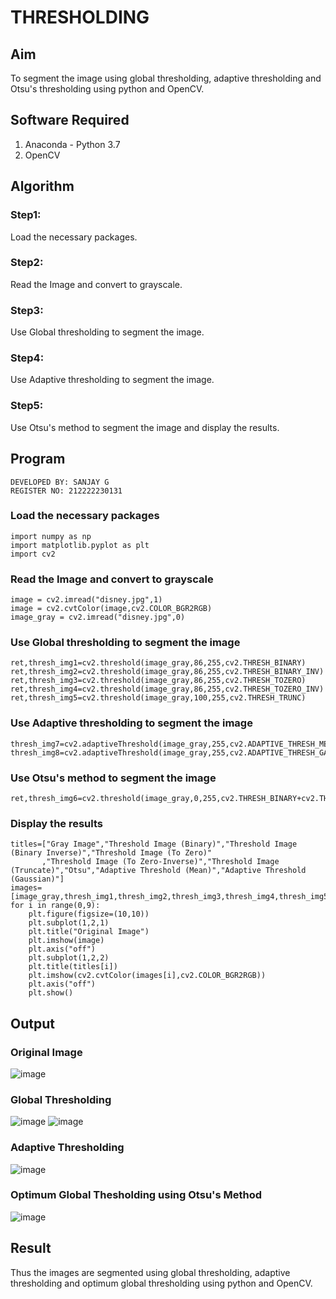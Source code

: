 # THRESHOLDING
## Aim
To segment the image using global thresholding, adaptive thresholding and Otsu's thresholding using python and OpenCV.

## Software Required
1. Anaconda - Python 3.7
2. OpenCV

## Algorithm

### Step1:
Load the necessary packages.

### Step2:
Read the Image and convert to grayscale.

### Step3:
Use Global thresholding to segment the image.

### Step4:
Use Adaptive thresholding to segment the image.

### Step5:
Use Otsu's method to segment the image and display the results.

## Program
```
DEVELOPED BY: SANJAY G
REGISTER NO: 212222230131
```
### Load the necessary packages
```
import numpy as np
import matplotlib.pyplot as plt
import cv2
```
### Read the Image and convert to grayscale
```
image = cv2.imread("disney.jpg",1)
image = cv2.cvtColor(image,cv2.COLOR_BGR2RGB)
image_gray = cv2.imread("disney.jpg",0)
```
### Use Global thresholding to segment the image
```
ret,thresh_img1=cv2.threshold(image_gray,86,255,cv2.THRESH_BINARY)
ret,thresh_img2=cv2.threshold(image_gray,86,255,cv2.THRESH_BINARY_INV)
ret,thresh_img3=cv2.threshold(image_gray,86,255,cv2.THRESH_TOZERO)
ret,thresh_img4=cv2.threshold(image_gray,86,255,cv2.THRESH_TOZERO_INV)
ret,thresh_img5=cv2.threshold(image_gray,100,255,cv2.THRESH_TRUNC)
```
### Use Adaptive thresholding to segment the image
```
thresh_img7=cv2.adaptiveThreshold(image_gray,255,cv2.ADAPTIVE_THRESH_MEAN_C,cv2.THRESH_BINARY,11,2)
thresh_img8=cv2.adaptiveThreshold(image_gray,255,cv2.ADAPTIVE_THRESH_GAUSSIAN_C,cv2.THRESH_BINARY,11,2)
```
### Use Otsu's method to segment the image 
```
ret,thresh_img6=cv2.threshold(image_gray,0,255,cv2.THRESH_BINARY+cv2.THRESH_OTSU)
```
### Display the results
```
titles=["Gray Image","Threshold Image (Binary)","Threshold Image (Binary Inverse)","Threshold Image (To Zero)"
       ,"Threshold Image (To Zero-Inverse)","Threshold Image (Truncate)","Otsu","Adaptive Threshold (Mean)","Adaptive Threshold (Gaussian)"]
images=[image_gray,thresh_img1,thresh_img2,thresh_img3,thresh_img4,thresh_img5,thresh_img6,thresh_img7,thresh_img8]
for i in range(0,9):
    plt.figure(figsize=(10,10))
    plt.subplot(1,2,1)
    plt.title("Original Image")
    plt.imshow(image)
    plt.axis("off")
    plt.subplot(1,2,2)
    plt.title(titles[i])
    plt.imshow(cv2.cvtColor(images[i],cv2.COLOR_BGR2RGB))
    plt.axis("off")
    plt.show()
```
## Output

### Original Image
![image](https://github.com/Jaiganesh235/THRESHOLDING-/assets/118657189/bcfc187a-fc43-4b83-8b44-43ee1336d76f)



### Global Thresholding
![image](https://github.com/Jaiganesh235/THRESHOLDING-/assets/118657189/364edd5e-40d1-4168-8b65-2980533472df)
![image](https://github.com/Jaiganesh235/THRESHOLDING-/assets/118657189/8cef3971-ddb9-48c3-8baf-7143a79dfe38)



### Adaptive Thresholding
![image](https://github.com/Jaiganesh235/THRESHOLDING-/assets/118657189/5c56d103-0420-4353-b286-b7196d056fb5)

### Optimum Global Thesholding using Otsu's Method
![image](https://github.com/Jaiganesh235/THRESHOLDING-/assets/118657189/dd25cc10-aa05-4806-8709-a575b188878c)



## Result
Thus the images are segmented using global thresholding, adaptive thresholding and optimum global thresholding using python and OpenCV.
